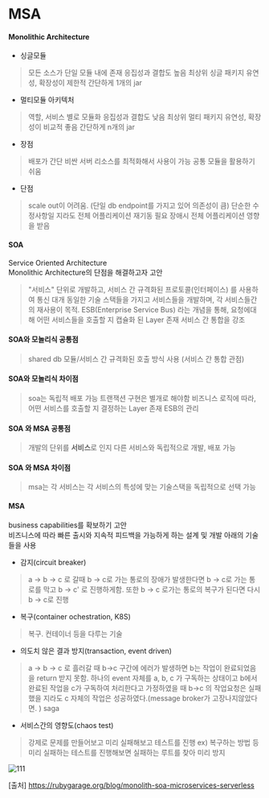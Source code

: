 # MSA

#### Monolithic Architecture
- 싱글모듈
> 모든 소스가 단일 모듈 내에 존재
> 응집성과 결합도 높음
> 최상위 싱글 패키지
> 유연성, 확장성이 제한적
> 간단하게 1개의 jar

- 멀티모듈 아키텍처
> 역할, 서비스 별로 모듈화
> 응집성과 결합도 낮음
> 최상위 멀티 패키지
> 유연성, 확장성이 비교적 좋음
> 간단하게 n개의 jar

- 장점
> 배포가 간단
> 비싼 서버 리소스를 최적화해서 사용이 가능
> 공통 모듈을 활용하기 쉬움

- 단점
> scale out이 어려움. (단일 db endpoint를 가지고 있어 의존성이 큼)
> 단순한 수정사항일 지라도 전체 어플리케이션 재기동 필요
> 장애시 전체 어플리케이션 영향을 받음

#### SOA
Service Oriented Architecture <br/>
Monolithic Architecture의 단점을 해결하고자 고안
> "서비스" 단위로 개발하고, 서비스 간 규격화된 프로토콜(인터페이스) 를 사용하여 통신
> 대개 동일한 기술 스택들을 가지고 서비스들을 개발하며, 각 서비스들간의 재사용이 목적.
> ESB(Enterprise Service Bus) 라는 개념을 통해, 요청에대해 어떤 서비스들을 호출할 지 캡슐화 된 Layer 존재
> 서비스 간 통합을 강조

#### SOA와 모놀리식 공통점
> shared db
> 모듈/서비스 간 규격화된 호출 방식 사용 (서비스 간 통합 관점)

#### SOA와 모놀리식 차이점
> soa는 독립적 배포 가능
> 트랜잭션 구현은 별개로 해야함
> 비즈니스 로직에 따라, 어떤 서비스를 호출할 지 결정하는 Layer 존재
> ESB의 관리

#### SOA 와 MSA 공통점
> 개발의 단위를 <b>서비스</b>로 인지
> 다른 서비스와 독립적으로 개발, 배포 가능

#### SOA 와 MSA 차이점
> msa는 각 서비스는 각 서비스의 특성에 맞는 기술스택을 독립적으로 선택 가능

#### MSA
business capabilities를 확보하기 고안 <br/>
비즈니스에 따라 빠른 출시와 지속적 피드백을 가능하게 하는 설계 및 개발
아래의 기술들을 사용
- 감지(circuit breaker)
> a -> b -> c 로 갈때 b -> c로 가는 통로의 장애가 발생한다면 b -> c로 가는 통로를 막고 b -> c' 로 진행하게함. 또한 b -> c 로가는 통로의 복구가 된다면 다시 b -> c로 진행
- 복구(container ochestration, K8S)
> 복구. 컨테이너 등을 다루는 기술

- 의도치 않은 결과 방지(transaction, event driven)
> a -> b -> c 로 흘러갈 때 b->c 구간에 에러가 발생하면 b는 작업이 완료되었음을 return 받지 못함. 하나의 event 자체를 a, b, c 가 구독하는 상태이고 b에서 완료된 작업을 c가 구독하여 처리한다고 가정하였을 때 b->c 의 작업요청은 실패했을 지라도 c 자체의 작업은 성공하였다.(message broker가 고장나지않았다면. )
saga
- 서비스간의 영향도(chaos test)
> 강제로 문제를 만들어보고 미리 실패해보고 테스트를 진행 ex) 복구하는 방법 등
> 미리 실패하는 테스트를 진행해보면 실패하는 루트를 찾아 미리 방지





![111](https://github.com/ydj515/record-study/assets/32935365/a543df58-78bd-492a-9098-642de33e6812)



[출처]
https://rubygarage.org/blog/monolith-soa-microservices-serverless